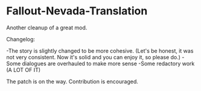 # Fallout-Nevada-Translation
Another cleanup of a great mod.

Changelog:

  -The story is slightly changed to be more cohesive. (Let's be honest, it was not very consistent. Now it's solid and you can enjoy it, so please do.)
  -Some dialogues are overhauled to make more sense
  -Some redactory work (A LOT OF IT)

The patch is on the way.
Contribution is encouraged.

